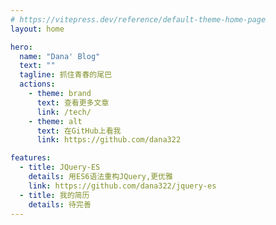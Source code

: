 ```yaml
---
# https://vitepress.dev/reference/default-theme-home-page
layout: home

hero:
  name: "Dana' Blog"
  text: ""
  tagline: 抓住青春的尾巴
  actions:
    - theme: brand
      text: 查看更多文章
      link: /tech/
    - theme: alt
      text: 在GitHub上看我
      link: https://github.com/dana322

features:
  - title: JQuery-ES
    details: 用ES6语法重构JQuery,更优雅
    link: https://github.com/dana322/jquery-es
  - title: 我的简历
    details: 待完善
---
```


